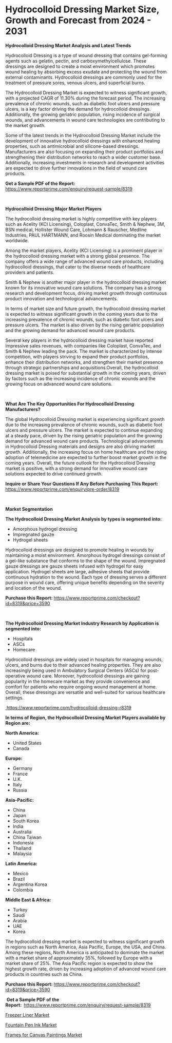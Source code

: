 <p><h1>Hydrocolloid Dressing Market Size, Growth and Forecast from 2024 - 2031</h1></p><p><strong>Hydrocolloid Dressing Market Analysis and Latest Trends</strong></p>
<p><p>Hydrocolloid Dressing is a type of wound dressing that contains gel-forming agents such as gelatin, pectin, and carboxymethylcellulose. These dressings are designed to create a moist environment which promotes wound healing by absorbing excess exudate and protecting the wound from external contaminants. Hydrocolloid dressings are commonly used for the treatment of pressure sores, venous ulcers, and superficial burns.</p><p>The Hydrocolloid Dressing Market is expected to witness significant growth, with a projected CAGR of 11.30% during the forecast period. The increasing prevalence of chronic wounds, such as diabetic foot ulcers and pressure ulcers, is a key factor driving the demand for hydrocolloid dressings. Additionally, the growing geriatric population, rising incidence of surgical wounds, and advancements in wound care technologies are contributing to the market growth.</p><p>Some of the latest trends in the Hydrocolloid Dressing Market include the development of innovative hydrocolloid dressings with enhanced healing properties, such as antimicrobial and silicone-based dressings. Manufacturers are also focusing on expanding their product portfolios and strengthening their distribution networks to reach a wider customer base. Additionally, increasing investments in research and development activities are expected to drive further innovations in the field of wound care products.</p></p>
<p><strong>Get a Sample PDF of the Report:&nbsp;</strong> <a href="https://www.reportprime.com/enquiry/request-sample/8319">https://www.reportprime.com/enquiry/request-sample/8319</a></p>
<p>&nbsp;</p>
<p><strong>Hydrocolloid Dressing Major Market Players</strong></p>
<p><p>The hydrocolloid dressing market is highly competitive with key players such as Acelity (KCI Licensing), Coloplast, ConvaTec, Smith & Nephew, 3M, BSN medical, Hollister Wound Care, Lohmann & Rauscher, Medline Industries, PAUL HARTMANN, and Roosin Medical dominating the market worldwide.</p><p>Among the market players, Acelity (KCI Licensing) is a prominent player in the hydrocolloid dressing market with a strong global presence. The company offers a wide range of advanced wound care products, including hydrocolloid dressings, that cater to the diverse needs of healthcare providers and patients.</p><p>Smith & Nephew is another major player in the hydrocolloid dressing market known for its innovative wound care solutions. The company has a strong research and development focus, driving market growth through continuous product innovation and technological advancements.</p><p>In terms of market size and future growth, the hydrocolloid dressing market is expected to witness significant growth in the coming years due to the increasing prevalence of chronic wounds, such as diabetic foot ulcers and pressure ulcers. The market is also driven by the rising geriatric population and the growing demand for advanced wound care products.</p><p>Several key players in the hydrocolloid dressing market have reported impressive sales revenues, with companies like Coloplast, ConvaTec, and Smith & Nephew leading the pack. The market is characterized by intense competition, with players striving to expand their product portfolios, enhance their distribution networks, and strengthen their market presence through strategic partnerships and acquisitions.Overall, the hydrocolloid dressing market is poised for substantial growth in the coming years, driven by factors such as the increasing incidence of chronic wounds and the growing focus on advanced wound care solutions.</p></p>
<p>&nbsp;</p>
<p><strong>What Are The Key Opportunities For Hydrocolloid Dressing Manufacturers?</strong></p>
<p><p>The global Hydrocolloid Dressing market is experiencing significant growth due to the increasing prevalence of chronic wounds, such as diabetic foot ulcers and pressure ulcers. The market is expected to continue expanding at a steady pace, driven by the rising geriatric population and the growing demand for advanced wound care products. Technological advancements in Hydrocolloid Dressing materials and designs are also driving market growth. Additionally, the increasing focus on home healthcare and the rising adoption of telemedicine are expected to further boost market growth in the coming years. Overall, the future outlook for the Hydrocolloid Dressing market is positive, with a strong demand for innovative wound care solutions expected to drive continued growth.</p></p>
<p><strong>Inquire or Share Your Questions If Any Before Purchasing This Report:</strong> <a href="https://www.reportprime.com/enquiry/pre-order/8319">https://www.reportprime.com/enquiry/pre-order/8319</a></p>
<p>&nbsp;</p>
<p><strong>Market Segmentation</strong></p>
<p><strong>The Hydrocolloid Dressing Market Analysis by types is segmented into:</strong></p>
<p><ul><li>Amorphous hydrogel dressing</li><li>Impregnated gauze</li><li>Hydrogel sheets</li></ul></p>
<p><p>Hydrocolloid dressings are designed to promote healing in wounds by maintaining a moist environment. Amorphous hydrogel dressings consist of a gel-like substance that conforms to the shape of the wound. Impregnated gauze dressings are gauze sheets infused with hydrogel for easy application. Hydrogel sheets are large, adhesive sheets that provide continuous hydration to the wound. Each type of dressing serves a different purpose in wound care, offering unique benefits depending on the severity and location of the wound.</p></p>
<p><strong>Purchase this Report:&nbsp;</strong><a href="https://www.reportprime.com/checkout?id=8319&price=3590">https://www.reportprime.com/checkout?id=8319&price=3590</a></p>
<p>&nbsp;</p>
<p><strong>The Hydrocolloid Dressing Market Industry Research by Application is segmented into:</strong></p>
<p><ul><li>Hospitals</li><li>ASCs</li><li>Homecare</li></ul></p>
<p><p>Hydrocolloid dressings are widely used in hospitals for managing wounds, ulcers, and burns due to their advanced healing properties. They are also increasingly being used in Ambulatory Surgical Centers (ASCs) for post-operative wound care. Moreover, hydrocolloid dressings are gaining popularity in the homecare market as they provide convenience and comfort for patients who require ongoing wound management at home. Overall, these dressings are versatile and well-suited for various healthcare settings.</p></p>
<p><a href="https://www.reportprime.com/hydrocolloid-dressing-r8319">&nbsp;https://www.reportprime.com/hydrocolloid-dressing-r8319</a></p>
<p><strong>In terms of Region, the Hydrocolloid Dressing Market Players available by Region are:</strong></p>
<p>
    <p> <strong> North America: </strong>
        <ul>
            <li>United States</li>
            <li>Canada</li>
        </ul>
        </p> 
    <p> <strong> Europe: </strong>
        <ul>
            <li>Germany</li>
            <li>France</li>
            <li>U.K.</li>
            <li>Italy</li>
            <li>Russia</li>
        </ul>
        </p> 
    <p> <strong> Asia-Pacific: </strong>
        <ul>
            <li>China</li>
            <li>Japan</li>
            <li>South Korea</li>
            <li>India</li>
            <li>Australia</li>
            <li>China Taiwan</li>
            <li>Indonesia</li>
            <li>Thailand</li>
            <li>Malaysia</li>
        </ul>
        </p> 
    <p> <strong> Latin America: </strong>
        <ul>
            <li>Mexico</li>
            <li>Brazil</li>
            <li>Argentina Korea</li>
            <li>Colombia</li>
        </ul>
        </p> 
    <p> <strong> Middle East & Africa: </strong>
        <ul>
            <li>Turkey</li>
            <li>Saudi</li>
            <li>Arabia</li>
            <li>UAE</li>
            <li>Korea</li>
        </ul>
    </p>
    </p>
<p><p>The hydrocolloid dressing market is expected to witness significant growth in regions such as North America, Asia Pacific, Europe, the USA, and China. Among these regions, North America is anticipated to dominate the market with a market share of approximately 35%, followed by Europe with a market share of 25%. The Asia Pacific region is expected to show the highest growth rate, driven by increasing adoption of advanced wound care products in countries such as China.</p></p>
<p><strong>Purchase this Report: </strong><a href="https://www.reportprime.com/checkout?id=8319&price=3590">https://www.reportprime.com/checkout?id=8319&price=3590</a></p>
<p>&nbsp;<strong>Get a Sample PDF of the Report:&nbsp;&nbsp;</strong><a href="https://www.reportprime.com/enquiry/request-sample/8319">https://www.reportprime.com/enquiry/request-sample/8319</a></p>
<p><strong></strong></p>
<p><p><a href="https://carnation-joke-41f.notion.site/Freezer-Liner-Market-Comprehensive-Assessment-by-Type-Application-and-Geography-acc499e14d424378ab0047a9b89bf55c">Freezer Liner Market</a></p><p><a href="https://lydian-appliance-61d.notion.site/Fountain-Pen-Ink-Market-The-Key-To-Successful-Business-Strategy-Forecast-Till-2031-c1e6c6b26b174316b95faaa1e62b07e5">Fountain Pen Ink Market</a></p><p><a href="https://extreme-scabiosa-c81.notion.site/Analyzing-Frames-for-Canvas-Paintings-Market-Global-Industry-Perspective-and-Forecast-2024-to-2031-f800183bca474f2483cc2b66f4a58b1e">Frames for Canvas Paintings Market</a></p></p>